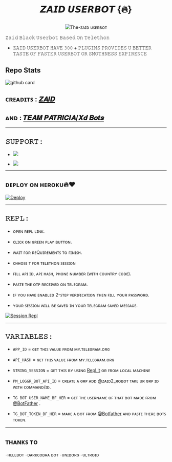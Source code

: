 <h1 align="center">

<b>𝙕𝘼𝙄𝘿 𝙐𝙎𝙀𝙍𝘽𝙊𝙏 {🔥}</b>

</h1>

<p align="center">

  <img src="https://telegra.ph/file/cf07e1ae28b78983ad596.jpg" alt="The-ᴢᴀɪᴅ ᴜꜱᴇʀʙᴏᴛ">

𝚉𝚊𝚒𝚍 𝙱𝚕𝚊𝚌𝚔 𝚄𝚜𝚎𝚛𝚋𝚘𝚝 𝙱𝚊𝚜𝚎𝚍 𝙾𝚗 𝚃𝚎𝚕𝚎𝚝𝚑𝚘𝚗

- 𝚉𝙰𝙸𝙳 𝚄𝚂𝙴𝚁𝙱𝙾𝚃 𝙷𝙰𝚅𝙴 𝟹𝟶𝟶 + 𝙿𝙻𝚄𝙶𝙸𝙽𝚂 𝙿𝚁𝙾𝚅𝙸𝙳𝙴𝚂 𝚄 𝙱𝙴𝚃𝚃𝙴𝚁 𝚃𝙰𝚂𝚃𝙴 𝙾𝙵 𝙵𝙰𝚂𝚃𝙴𝚁 𝚄𝚂𝙴𝚁𝙱𝙾𝚃 𝙾𝚁 𝚂𝙼𝙾𝚃𝙷𝙽𝙴𝚂𝚂 𝙴𝚇𝙿𝙸𝚁𝙴𝙽𝙲𝙴 </p>

## Repo Stats
![github card](https://github-readme-stats.vercel.app/api/pin/?username=Itsunknown-12&repo=ZAIDUSERBOT&theme=dark)

## ᴄʀᴇᴀᴅɪᴛꜱ : [𝒁𝑨𝑰𝑫](https://t.me/Zaid_updates)

## ᴀɴᴅ : [𝑻𝑬𝑨𝑴 𝑷𝑨𝑻𝑹𝑰𝑪𝑰𝑨/𝑿𝒅 𝑩𝒐𝒕𝒔](https://t.me/TGbotzXD)
---------------

## 𝚂𝚄𝙿𝙿𝙾𝚁𝚃 :

- <a href="https://t.me/Zaid_Support"><img src="https://img.shields.io/badge/Join-SUPPORT%20GROUP-red.svg?logo=Telegram"></a>

 

- <a href="https://t.me/Zaid_Updates"><img src="https://img.shields.io/badge/Join-SUPPORT%20CHANNEL-red.svg?logo=Telegram"></a>

-------------------------------------------------

## ᴅᴇᴘʟᴏʏ  ᴏɴ ʜᴇʀᴏᴋᴜ🔥❤️

[![Deploy](https://telegra.ph/file/0f1a48bf0bcfd01f53cf4.jpg)](https://heroku.com/deploy?template=https://github.com/Itsunknown-12/ZAIDUSERBOT)

------------------------------------------------

## 𝚁𝙴𝙿𝙻 :

- ᴏᴘᴇɴ ʀᴇᴘʟ ʟɪɴᴋ.

- ᴄʟɪᴄᴋ ᴏɴ ɢʀᴇᴇɴ ᴘʟᴀʏ ʙᴜᴛᴛᴏɴ.

- ᴡᴀɪᴛ ꜰᴏʀ ʀᴇQᴜɪʀᴇᴍᴇɴᴛꜱ ᴛᴏ ꜰɪɴɪꜱʜ.

- ᴄʜʜᴏꜱᴇ ᴛ ꜰᴏʀ ᴛᴇʟᴇᴛʜᴏɴ ꜱᴇꜱꜱɪᴏɴ

- ꜰɪʟʟ ᴀᴘɪ ɪᴅ, ᴀᴘɪ ʜᴀꜱʜ, ᴘʜᴏɴᴇ ɴᴜᴍʙᴇʀ (ᴡɪᴛʜ ᴄᴏᴜɴᴛʀʏ ᴄᴏᴅᴇ).

- ᴘᴀꜱᴛᴇ ᴛʜᴇ ᴏᴛᴘ ʀᴇᴄᴇɪᴠᴇᴅ ᴏɴ ᴛᴇʟᴇɢʀᴀᴍ.

- ɪꜰ ʏᴏᴜ ʜᴀᴠᴇ ᴇɴᴀʙʟᴇᴅ 2-ꜱᴛᴇᴘ ᴠᴇʀɪꜰɪᴄᴀᴛɪᴏɴ ᴛʜᴇɴ ꜰɪʟʟ ʏᴏᴜʀ ᴘᴀꜱꜱᴡᴏʀᴅ.

- ʏᴏᴜʀ ꜱᴇꜱꜱɪᴏɴ ᴡɪʟʟ ʙᴇ ꜱᴀᴠᴇᴅ ɪɴ ʏᴏᴜʀ ᴛᴇʟᴇɢʀᴀᴍ ꜱᴀᴠᴇᴅ ᴍᴇꜱꜱᴀɢᴇ.

[![Session Repl](https://telegra.ph/file/a5079c7512fb995261c26.jpg)](https://replit.com/@BoooCreative/StringSession-1#main.py)

    

-------------------------------------------------

## 𝚅𝙰𝚁𝙸𝙰𝙱𝙻𝙴𝚂 :

- `APP_ID`  =  ɢᴇᴛ ᴛʜɪꜱ ᴠᴀʟᴜᴇ ꜰʀᴏᴍ ᴍʏ.ᴛᴇʟᴇɢʀᴀᴍ.ᴏʀɢ

- `API_HASH`  =  ɢᴇᴛ ᴛʜɪꜱ ᴠᴀʟᴜᴇ ꜰʀᴏᴍ ᴍʏ.ᴛᴇʟᴇɢʀᴀᴍ.ᴏʀɢ

- `STRING_SESSION`  =  ɢᴇᴛ ᴛʜɪꜱ ʙʏ ᴜꜱɪɴɢ [Repl.it](#Repl) ᴏʀ ꜰʀᴏᴍ ʟᴏᴄᴀʟ ᴍᴀᴄʜɪɴᴇ

- `PM_LOGGR_BOT_API_ID`  =  ᴄʀᴇᴀᴛᴇ ᴀ ɢʀᴘ ᴀᴅᴅ @ᴢᴀɪᴅ2_ʀᴏʙᴏᴛ ᴛᴀᴋᴇ ᴜʀ ɢʀᴘ ɪᴅ ᴡɪᴛʜ ᴄᴏᴍᴍᴀɴᴅ/ɪᴅ.

- `TG_BOT_USER_NAME_BF_HER`  =  ɢᴇᴛ ᴛʜᴇ ᴜꜱᴇʀɴᴀᴍᴇ ᴏꜰ ᴛʜᴀᴛ ʙᴏᴛ ᴍᴀᴅᴇ ꜰʀᴏᴍ [@BotFather](https://t.me/botfather) .

- `TG_BOT_TOKEN_BF_HER`  =  ᴍᴀᴋᴇ ᴀ ʙᴏᴛ ꜰʀᴏᴍ [@Botfather](https://t.me/botfather)  ᴀɴᴅ ᴘᴀꜱᴛᴇ ᴛʜᴇʀᴇ ʙᴏᴛꜱ ᴛᴏᴋᴇɴ.

------------------------------------------------

## ᴛʜᴀɴᴋꜱ ᴛᴏ
-ʜᴇʟʟʙᴏᴛ
-ᴅᴀʀᴋᴄᴏʙʀᴀ ʙᴏᴛ
-ᴜɴɪʙᴏʀɢ
-ᴜʟᴛʀᴏɪᴅ
